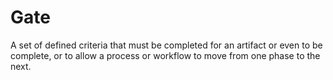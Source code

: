 # Gate


A set of defined criteria that must be completed for an artifact or even
to be complete, or to allow a process or workflow to move from one phase
to the next.

